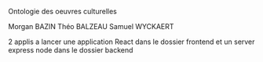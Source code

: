 Ontologie des oeuvres culturelles

Morgan BAZIN
Théo BALZEAU
Samuel WYCKAERT

2 applis a lancer une application React dans le dossier frontend et un server express node dans le dossier backend
